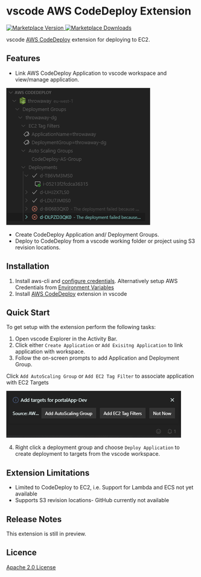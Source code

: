 # vscode AWS CodeDeploy Extension
[![Marketplace Version](https://img.shields.io/vscode-marketplace/v/mziyabo.vscode-codedeploy.svg) ![Marketplace Downloads](https://img.shields.io/vscode-marketplace/d/mziyabo.vscode-codedeploy.svg)](https://marketplace.visualstudio.com/items?itemName=mziyabo.vscode-codedeploy) 

vscode [AWS CodeDeploy](https://docs.aws.amazon.com/codedeploy/latest/userguide/welcome.html) extension for deploying to EC2.

## Features
- Link AWS CodeDeploy Application to vscode workspace and view/manage application.

![view](./resources/marketplace/explorer.PNG)

- Create CodeDeploy Application and/ Deployment Groups.
- Deploy to CodeDeploy from a vscode working folder or project using S3 revision locations.

## Installation
1. Install aws-cli and [configure credentials](https://docs.aws.amazon.com/cli/latest/userguide/cli-chap-configure.html). Alternatively setup AWS Credentials from [Environment Variables](https://docs.aws.amazon.com/sdk-for-javascript/v2/developer-guide/loading-node-credentials-environment.html)
2. Install [AWS CodeDeploy]() extension in vscode

## Quick Start

To get setup with the extension perform the following tasks:
1. Open vscode Explorer in the Activity Bar.
2. Click either `Create Application` or `Add Exisitng Application` to link application with workspace.
3. Follow the on-screen prompts to add Application and Deployment Group.

Click `Add AutoScaling Group` or `Add EC2 Tag Filter` to associate application with EC2 Targets

![Add Targets](./resources/marketplace/addtargets.PNG)

4. Right click a deployment group and choose `Deploy Application` to create deployment to targets from the vscode workspace.

## Extension Limitations
- Limited to CodeDeploy to EC2, i.e. Support for Lambda and ECS not yet available
- Supports S3 revision locations- GitHub currently not available 

## Release Notes
This extension is still in preview.

## Licence
[Apache 2.0 License](./LICENSE)
